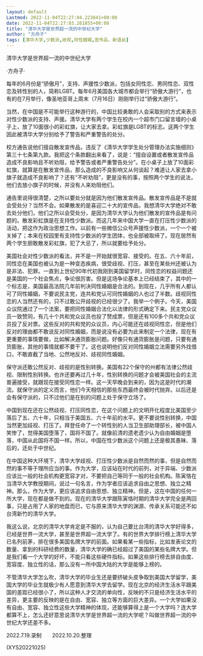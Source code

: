 ```yaml
---
layout: default
Lastmod: 2022-11-04T22:27:04.223841+00:00
date: 2022-11-04T22:27:03.261855+00:00
title: "清华大学是世界超一流的中世纪大学"
author: "方舟子"
tags: [清华大学,少数派,歧视,同性婚姻,宣传品，新语丝]
---
```


清华大学是世界超一流的中世纪大学

·方舟子·

每年的6月份是“骄傲月”，支持、声援性少数派，包括女同性恋、男同性恋、双性恋及转性别的人，简称LGBT。每年6月美国各大城市都会举行“骄傲大游行”，也有的在7月举行，像圣地亚哥上周末（7月16日）刚刚举行过“骄傲大游行”。

当然，在中国是不可能举行这种游行的，中国比较勇敢的人会采取别的方式来表示对性少数派的支持、声援。清华大学有两个学生在校内一个超市门口留言墙的小桌子上，放了10面很小的彩虹旗，让大家去拿。彩虹旗是LGBT的标志。这两个学生因此被清华大学分别给予了警告和严重警告的处分。

校方通告说他们擅自散发宣传品，违反了《清华大学学生处分管理办法实施细则》第三十七条第九款。我把这个条款翻出来看了，说是：“擅自设置或者散发宣传品造成不良影响且不听劝阻，给予警告或者严重警告处分”。在小桌子上放了10面彩虹旗，就算是在散发宣传品，那么造成的不良影响又从何谈起？难道让人家去拿小旗子就造成不良影响了？还有“不听劝阻”，更是没有的事，按照两个学生的说法，他们去放小旗子的时候，并没有人来劝阻他们。

通告里说得很清楚，之所以要处分就是因为他们散发宣传品。散发宣传品是不是就会受处分？当然不会。如果散发的是喜迎二十大的宣传品，我想清华大学绝对不敢去处分他们，他们之所以会受处分，是因为清华大学认为他们散发的宣传品是有问题的。散发彩虹旗是在支持性少数派。而这几年来中国大学一直在打压性少数派的活动，把这作为政治思想工作。以前有一些微信公众号声援性少数派，一个一个被关掉了；本来在校园里有支持性少数派的学生团体，也全部被取缔了。现在居然有两个学生胆敢散发彩虹旗，犯了大忌了，所以就要给予处分。

美国社会对性少数派的看法，并不是一开始就很宽容、接受的。在五、六十年前，同性恋在美国也被认为是一种变态疾病，很受歧视、打压，甚至在某些州还被认为是非法、犯罪。一直到上世纪90年代初我刚到美国留学时，同性恋的权益问题还是美国的一个社会焦点，争论很厉害。但是这场争论基本上已经结束了，其中的一个标志是，美国最高法院几年前判决同性婚姻是合法的。到现在，几乎所有人都认可了同性婚姻，不要说民主党，连共和党认可同性婚姻的人也过了半数。歧视同性恋的人当然还有的，只不过敢公开歧视的已经很少了。我举一个例子。今天，美国众议院通过了一个法案，要把同性婚姻合法化以法律的形式确定下来。民主党众议员一致赞同，有几十个共和党众议员也投了赞成票，但是还有100多个共和党众议员投了反对票。这些反对的共和党的众议员，内心可能还在歧视同性恋，但是他们反对的理由都不敢说反对同性婚姻，而是说没有必要为此来制定一个法律，现在有更重要的事情要做，比如解决通货膨胀问题。好像只有通货膨胀是问题，只要有通货膨胀，其他的事情就都不要干了。这也说明他们反对同性婚姻立法需要另外找借口，不敢直截了当地、公然地反对、歧视同性婚姻。

保守派还敢公然反对、歧视的是性别转换。美国有22个保守的州都有法律公然歧视、限制性别转换。也许还要再过几十年，性别转换的问题才会被美国社会的主流普遍接受，就跟现在接受同性恋一样。这一天早晚会到来的，因为这是时代的潮流。就保守派的定义而言，他们今天相信的那些东西最终会被时代抛弃。以后还是会有保守派的，只不过他们是在别的问题上处于保守立场了。

中国到现在还在公然歧视、打压同性恋，在这个问题上的文明开化程度比美国至少落后了五、六十年，只相当于美国五、六十年前的水平。更不要说性别转换，中国当然更加歧视、打压了。拜登任命了一个转性别的人当卫生部助理部长，被中国人笑惨了，觉得美国堕落了，国将不国了。就像前清的遗老遗少认为自由婚姻是堕落，中国从此国将不国一样。所以，中国在性少数派这个问题上还是极其愚昧、落后的，还处于中世纪。

在中国这种大环境下，清华大学歧视、打压性少数派是自然而然的事，但是自然而然的事不等于理所应当的事。作为大学，应该站在时代的前列，对于异端、少数派应该比一般的社会机构更宽容才对，不要把自己等同于一般的社会机构。陈寅恪在当清华大学教授期间，说过一句名言，作为学者应该追求自由之思想、独立之精神。那么，作为大学，更应该追求自由思想、独立精神。但是，这在中国的任何一所大学，现在都是做不到的。现在的清华大学跟陈寅恪时期的清华大学完全是两回事，只是占用了人家的地盘而已，它与原来清华大学的渊源、传承关系可能还不如台湾新竹的清华大学。

我这么说，北京的清华大学肯定是不服的，认为自己要比台湾的清华大学好得多，已经是世界一流大学，甚至是世界超一流大学了。有的世界大学排行榜上清华大学已名列前茅，排在很多美国名牌大学的前面。如果看某一些指标，比如发表论文的数量、拿到的科研经费的数量，清华大学的确已经超过了美国的某些名牌大学。但是我们看一个大学的好坏，不能只看这些硬件指标。如果这些排行榜去排自由度、宽容度、独立性的话，那么没有一所中国大陆的大学是能够上榜的。

不管清华大学怎么吹，清华大学的毕业生还是要挤破头皮争取到美国大学留学，美国大学的毕业生就极少有人愿意到清华大学去留学。现在北京的经济生活水平跟美国的差距已经很小了，所以这种人才交流的单向性，反映的不只是经济生活水平的差异，更主要的反映的是在自由、宽容、独立等方面的巨大差异。一个大学如果没有自由、宽容、独立性这些大学精神的体现，还能够算得上是一个大学吗？连大学都算不上，怎么还好意思说清华大学是世界超一流的大学呢？叫做世界超一流的中世纪大学还差不多。

2022.7.19.录制　　2022.10.20.整理

(XYS20221025)

